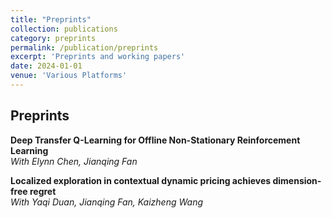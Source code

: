 ```yaml
---
title: "Preprints"
collection: publications
category: preprints
permalink: /publication/preprints
excerpt: 'Preprints and working papers'
date: 2024-01-01
venue: 'Various Platforms'
---
```


## Preprints

**Deep Transfer Q-Learning for Offline Non-Stationary Reinforcement Learning**  
*With Elynn Chen, Jianqing Fan*

**Localized exploration in contextual dynamic pricing achieves dimension-free regret**  
*With Yaqi Duan, Jianqing Fan, Kaizheng Wang*

